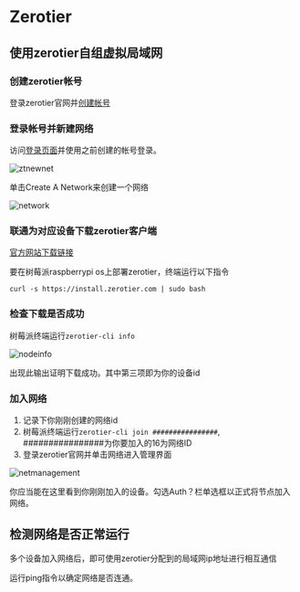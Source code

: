 # Zerotier

## 使用zerotier自组虚拟局域网

### 创建zerotier帐号

登录zerotier官网并[创建帐号](https://accounts.zerotier.com/auth/realms/zerotier/protocol/openid-connect/registrations?client_id=zt-central&redirect_uri=https%3A%2F%2Fmy.zerotier.com%2Fapi%2F_auth%2Foidc%2Fcallback&response_type=code&scope=all&state=state)

### 登录帐号并新建网络

访问[登录页面](https://accounts.zerotier.com/auth/realms/zerotier/protocol/openid-connect/auth?client_id=zt-central&redirect_uri=https%3A%2F%2Fmy.zerotier.com%2Fapi%2F_auth%2Foidc%2Fcallback&response_type=code&scope=all&state=state)并使用之前创建的帐号登录。

![ztnewnet](/home/lu/Desktop/repository/UncleBigLu.github.io/etc/zerotier/img/ztnewnet.png)

单击Create A Network来创建一个网络

![network](/home/lu/Desktop/repository/UncleBigLu.github.io/etc/zerotier/img/network.png)

### 联通为对应设备下载zerotier客户端

[官方网站下载链接](https://www.zerotier.com/download/)

要在树莓派raspberrypi os上部署zerotier，终端运行以下指令

`curl -s https://install.zerotier.com | sudo bash`

### 检查下载是否成功

树莓派终端运行`zerotier-cli info`

![nodeinfo](/home/lu/Desktop/repository/UncleBigLu.github.io/etc/zerotier/img/nodeinfo.png)

出现此输出证明下载成功。其中第三项即为你的设备id

### 加入网络

1. 记录下你刚刚创建的网络id
2. 树莓派终端运行`zerotier-cli join ################`, ################为你要加入的16为网络ID
3. 登录zerotier官网并单击网络进入管理界面

![netmanagement](/home/lu/Desktop/repository/UncleBigLu.github.io/etc/zerotier/img/netmanagement.png)

你应当能在这里看到你刚刚加入的设备。勾选Auth？栏单选框以正式将节点加入网络。

## 检测网络是否正常运行

多个设备加入网络后，即可使用zerotier分配到的局域网ip地址进行相互通信

运行ping指令以确定网络是否连通。

